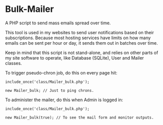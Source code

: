 # Bulk-Mailer
A PHP script to send mass emails spread over time.

This tool is used in my websites to send user notifications based on their subscriptions.  Because most hosting services have limits on how many emails can be sent per hour or day, it sends them out in batches over time.

Keep in mind that this script is not stand-alone, and relies on other parts of my site software to operate, like Database (SQLite), User and Mailer classes.

To trigger pseudo-chron job, do this on every page hit:

    include_once('class/Mailer_bulk.php');
    
    new Mailer_bulk; // Just to ping chrons.

To administer the mailer, do this when Admin is logged in:

    include_once('class/Mailer_bulk.php');
    
    new Mailer_bulk(true); // To see the mail form and monitor outputs.
